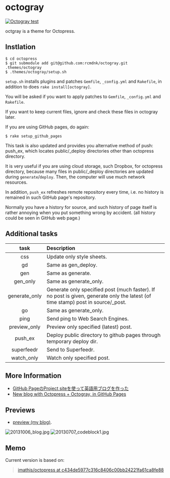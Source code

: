 octogray
========

[![Octogray test](https://github.com/rcmdnk/octogray/actions/workflows/test.yml/badge.svg)](https://github.com/rcmdnk/octogray/actions/workflows/test.yml)

octgray is a theme for Octopress.

## Instlation

    $ cd octopress
    $ git submodule add git@github.com:rcmdnk/octogray.git .themes/octogray
    $ .themes/octogray/setup.sh

`setup.sh` installs plugins and patches `Gemfile`, `_config.yml` and `Rakefile`,
in addition to does `rake install[octogray]`.

You will be asked if you want to apply patches to
`Gemfile`, `_config.yml` and `Rakefile`.

If you want to keep current files, ignore and check these files in octogray later.

If you are using GitHub pages, do again:

    $ rake setup_github_pages

This task is also updated and provides you alternative method of push: push_ex,
which locates public/_deploy directories other than octopress directory.

It is very useful if you are using cloud storage, such Dropbox,
for octopress directory, because many files in public/_deploy directories are updated
during `generate`/`deploy`.
Then, the computer will use much network resources.

In addition, `push_ex` refreshes remote repository every time,
i.e. no history is remained in such GitHub page's repository.

Normally you have a history for source, and such history of page itself
is rather annoying when you put something wrong by accident.
(all history could be seen in GitHub web page.)

## Additional tasks

task | Description
:--: | :----------
css | Update only style sheets.
gd | Same as gen_deploy.
gen | Same as generate.
gen_only | Same as generate_only.
generate_only | Generate only specified post (much faster). If no post is given, generate only the latest (of time stamp) post in source/_post.
go | Same as generate_only.
ping | Send ping to Web Search Engines.
preview_only | Preview only specified (latest) post.
push_ex | Deploy public directory to github pages through temporary deploy dir.
superfeedr | Send to Superfeedr.
watch_only | Watch only specified post.

## More Information

* [GitHub PageのProject siteを使って英語用ブログを作った](http://rcmdnk.github.io/blog/2014/11/12/blog-octopress/)
* [New blog with Octopress + Octogray, in GitHub Pages](http://rcmdnk.github.io/en/blog/2014/11/12/blog-octopress/)

## Previews

* [preview (my blog)](http://rcmdnk.github.io/).

![20131006_blog.jpg](http://rcmdnk.github.io/images/post/20131006_blog.jpg)
![20130707_codeblock1.jpg](http://rcmdnk.github.io/images/post/20130707_codeblock1.jpg)

## Memo

Current version is based on:

> [imathis/octopress at c434de5977c316c8406c00bb24221fa61ca8fe88](https://github.com/imathis/octopress/tree/c434de5977c316c8406c00bb24221fa61ca8fe88)

